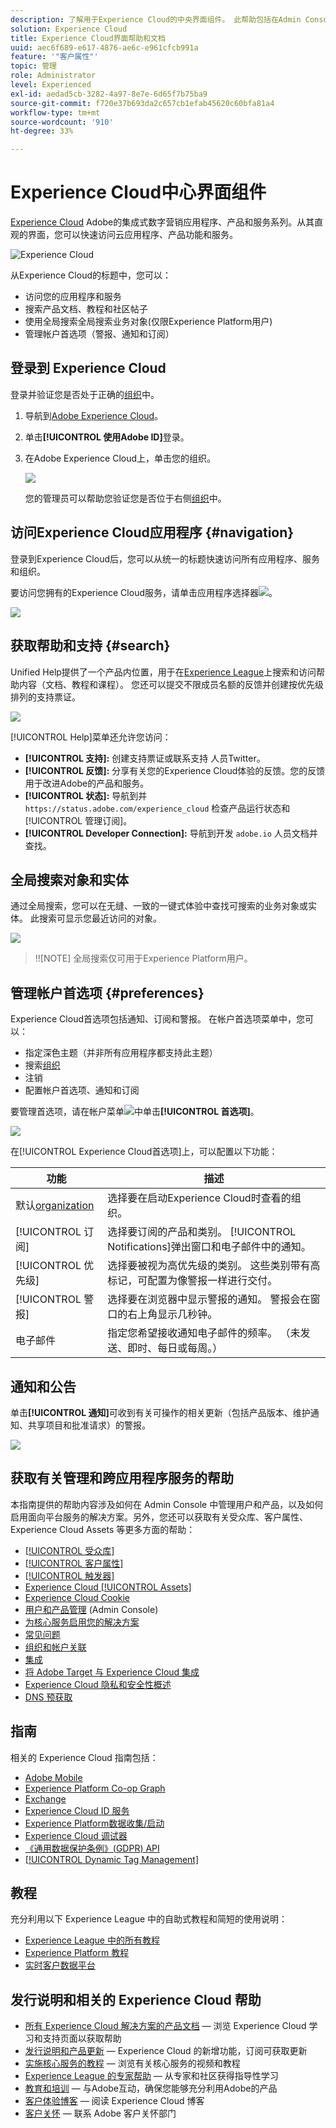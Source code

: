 ```yaml
---
description: 了解用于Experience Cloud的中央界面组件。 此帮助包括在Admin Console中管理用户和产品，为Experience Cloud服务启用应用程序，以及获取有关受众库、客户属性、Experience Cloud资产等内容的帮助。
solution: Experience Cloud
title: Experience Cloud界面帮助和文档
uuid: aec6f689-e617-4876-ae6c-e961cfcb991a
feature: '"客户属性"'
topic: 管理
role: Administrator
level: Experienced
exl-id: aedad5cb-3282-4a97-8e7e-6d65f7b75ba9
source-git-commit: f720e37b693da2c657cb1efab45620c60bfa81a4
workflow-type: tm+mt
source-wordcount: '910'
ht-degree: 33%

---
```


# Experience Cloud中心界面组件

[Experience Cloud](https://experience.adobe.com) Adobe的集成式数字营销应用程序、产品和服务系列。从其直观的界面，您可以快速访问云应用程序、产品功能和服务。

![Experience Cloud](assets/landing.png)

从Experience Cloud的标题中，您可以：

* 访问您的应用程序和服务
* 搜索产品文档、教程和社区帖子
* 使用全局搜索全局搜索业务对象(仅限Experience Platform用户)
* 管理帐户首选项（警报、通知和订阅）

## 登录到 Experience Cloud

登录并验证您是否处于正确的[组织](admin-getting-started/organizations.md)中。

1. 导航到[Adobe Experience Cloud](https://experience.adobe.com)。
1. 单击&#x200B;**[!UICONTROL 使用Adobe ID]**&#x200B;登录。
1. 在Adobe Experience Cloud上，单击您的组织。

   ![](assets/organizations-menu.png)

   您的管理员可以帮助您验证您是否位于右侧[组织](admin-getting-started/organizations.md)中。

## 访问Experience Cloud应用程序 {#navigation}

登录到Experience Cloud后，您可以从统一的标题快速访问所有应用程序、服务和组织。

要访问您拥有的Experience Cloud服务，请单击应用程序选择器![](assets/menu-icon.png)。

![](assets/platform-core-services.png)

## 获取帮助和支持 {#search}

Unified Help提供了一个产品内位置，用于在[Experience League](https://experienceleague.adobe.com/?lang=zh-Hans#home)上搜索和访问帮助内容（文档、教程和课程）。 您还可以提交不限成员名额的反馈并创建按优先级排列的支持票证。

![](assets/search-menu.png)

[!UICONTROL Help]菜单还允许您访问：

* **[!UICONTROL 支持]:** 创建支持票证或联系支持  人员Twitter。
* **[!UICONTROL 反馈]:** 分享有关您的Experience Cloud体验的反馈。您的反馈用于改进Adobe的产品和服务。
* **[!UICONTROL 状态]:** 导航到并 `https://status.adobe.com/experience_cloud` 检查产品运行状态和 [!UICONTROL 管理订阅]。
* **[!UICONTROL Developer Connection]:** 导航到开发 `adobe.io` 人员文档并查找。

## 全局搜索对象和实体

通过全局搜索，您可以在无缝、一致的一键式体验中查找可搜索的业务对象或实体。 此搜索可显示您最近访问的对象。

![](assets/platform-search.png)

>!![NOTE]
全局搜索仅可用于Experience Platform用户。

## 管理帐户首选项 {#preferences}

Experience Cloud首选项包括通知、订阅和警报。 在帐户首选项菜单中，您可以：

* 指定深色主题（并非所有应用程序都支持此主题）
* 搜索[组织](admin-getting-started/organizations.md)
* 注销
* 配置帐户首选项、通知和订阅

要管理首选项，请在帐户菜单![](assets/preferences-icon-sm.png)中单击&#x200B;**[!UICONTROL 首选项]**。

![](assets/preferences-page.png)

在[!UICONTROL Experience Cloud首选项]上，可以配置以下功能：

| 功能 | 描述 |
|--- |--- |
| 默认[organization](admin-getting-started/organizations.md) | 选择要在启动Experience Cloud时查看的组织。 |
| [!UICONTROL 订阅] | 选择要订阅的产品和类别。 [!UICONTROL Notifications]弹出窗口和电子邮件中的通知。 |
| [!UICONTROL 优先级] | 选择要被视为高优先级的类别。 这些类别带有高标记，可配置为像警报一样进行交付。 |
| [!UICONTROL 警报] | 选择要在浏览器中显示警报的通知。 警报会在窗口的右上角显示几秒钟。 |
| 电子邮件 | 指定您希望接收通知电子邮件的频率。 （未发送、即时、每日或每周。） |

## 通知和公告

单击&#x200B;**[!UICONTROL 通知]**&#x200B;可收到有关可操作的相关更新（包括产品版本、维护通知、共享项目和批准请求）的警报。

![](assets/notifications-menu-small.png)

## 获取有关管理和跨应用程序服务的帮助

本指南提供的帮助内容涉及如何在 Admin Console 中管理用户和产品，以及如何启用面向平台服务的解决方案。另外，您还可以获取有关受众库、客户属性、Experience Cloud Assets 等更多方面的帮助：

* [[!UICONTROL 受众库]](audience-library/audience-library.md)
* [[!UICONTROL 客户属性]](attributes/attributes.md)
* [[!UICONTROL 触发器]](activation/triggers.md)
* [Experience Cloud [!UICONTROL Assets]](experience-cloud-assets/experience-cloud-assets.md)
* [Experience Cloud Cookie](cookies/cookies-privacy.md)
* [用户和产品管理](admin-getting-started/admin-getting-started.md) (Admin Console)
* [为核心服务启用您的解决方案](core-services/core-services.md)
* [常见问题](admin-getting-started/admin-getting-started.md)
* [组织和帐户关联](admin-getting-started/organizations.md)
* [集成](marketing-cloud-integrations.md)
* [将 Adobe Target 与 Experience Cloud 集成](https://experienceleague.adobe.com/docs/target/using/integrate/a4t/a4t.html?lang=zh-Hans)
* [Experience Cloud 隐私和安全性概述](assets/Adobe-Marketing-Cloud-Privacy-and-Security-Overview.pdf)
* [DNS 预获取](admin-getting-started/admin-getting-started.md#concept_6BC8C6856E3644F8956D7AD0A96383B7)

## 指南

相关的 Experience Cloud 指南包括：

* [Adobe Mobile](https://experienceleague.adobe.com/docs/mobile-services/using/home.html?lang=en)
* [Experience Platform Co-op Graph](https://experienceleague.adobe.com/docs/device-co-op/using/home.html?lang=en)
* [Exchange](https://exchange.adobe.com/experiencecloud)
* [Experience Cloud ID 服务](https://experienceleague.adobe.com/docs/id-service/using/home.html?lang=en)
* [Experience Platform数据收集/启动](https://experienceleague.adobe.com/docs/launch.html?lang=en)
* [Experience Cloud 调试器](https://experienceleague.adobe.com/docs/debugger/using/experience-cloud-debugger.html?lang=zh-Hans)
* [《通用数据保护条例》(GDPR) API](https://www.adobe.io/apis/experiencecloud/gdpr.html)
* [[!UICONTROL Dynamic Tag Management]](https://experienceleague.adobe.com/docs/dtm/using/dtm-home.html?lang=zh-Hans)

## 教程

充分利用以下 Experience League 中的自助式教程和简短的使用说明：

* [Experience League 中的所有教程](https://experienceleague.adobe.com/?lang=zh-Hans#quick-how-tos)
* [Experience Platform 教程](https://experienceleague.adobe.com/docs/launch-learn/tutorials/overview.html?lang=en)
* [实时客户数据平台](https://experienceleague.adobe.com/docs/platform-learn/tutorials/application-services/rtcdp/understanding-the-real-time-customer-data-platform.html?lang=en)

## 发行说明和相关的 Experience Cloud 帮助

* [所有 Experience Cloud 解决方案的产品文档](https://experienceleague.adobe.com/docs/home.html?lang=en) — 浏览 Experience Cloud 学习和支持页面以获取帮助
* [发行说明和产品更新](https://experienceleague.adobe.com/docs/release-notes/experience-cloud/current.html?lang=en) — Experience Cloud 的新增功能，订阅可获取更新
* [实施核心服务的教程](https://experienceleague.adobe.com/docs/launch-learn/tutorials/overview.html?lang=en) — 浏览有关核心服务的视频和教程
* [Experience League 的专家帮助](https://experienceleague.adobe.com/cn) — 从专家和社区获得指导性学习
* [教育和培训](https://helpx.adobe.com/cn/learning.html?promoid=KAUDK)  — 与Adobe互动，确保您能够充分利用Adobe的产品
* [客户体验博客](https://blog.adobe.com/en/topics/digital-transformation.html) — 阅读 Experience Cloud 博客
* [客户关怀](https://experienceleague.adobe.com/?support-solution=General#support) — 联系 Adobe 客户关怀部门
